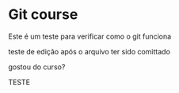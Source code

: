 # Git course
Este é um teste para verificar como o git funciona

teste de edição após o arquivo ter sido comittado

gostou do curso?


TESTE
